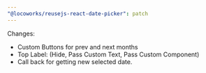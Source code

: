 ```yaml
---
"@locoworks/reusejs-react-date-picker": patch
---
```


Changes:

- Custom Buttons for prev and next months
- Top Label: (Hide, Pass Custom Text, Pass Custom Component)
- Call back for getting new selected date.
